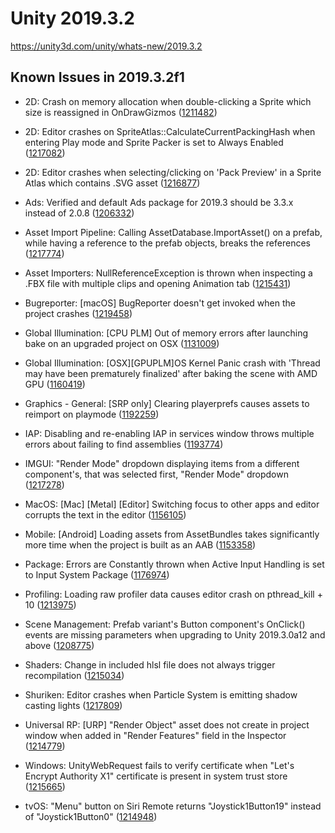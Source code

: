 # Unity 2019.3.2
https://unity3d.com/unity/whats-new/2019.3.2

## Known Issues in 2019.3.2f1

<ul>
<li><p>2D: Crash on memory allocation when double-clicking a Sprite which size is reassigned in OnDrawGizmos (<a href="https://issuetracker.unity3d.com/issues/crash-on-memory-allocation-when-double-clicking-a-sprite-which-size-is-reassigned-in-ondrawgizmos">1211482</a>)</p></li>
<li><p>2D: Editor crashes on SpriteAtlas::CalculateCurrentPackingHash when entering Play mode and Sprite Packer is set to Always Enabled (<a href="https://issuetracker.unity3d.com/issues/editor-crashes-on-spriteatlas-calculatecurrentpackinghash-when-entering-play-mode-and-sprite-packer-is-set-to-always-enabled">1217082</a>)</p></li>
<li><p>2D: Editor crashes when selecting/clicking on 'Pack Preview' in a Sprite Atlas which contains .SVG asset (<a href="https://issuetracker.unity3d.com/issues/editor-crashes-when-selecting-slash-clicking-on-pack-preview-in-a-sprite-atlas-which-contains-svg-asset">1216877</a>)</p></li>
<li><p>Ads:  Verified and default Ads package for 2019.3 should be 3.3.x instead of 2.0.8 (<a href="https://issuetracker.unity3d.com/issues/ads-older-ads-package-is-available-in-package-manager">1206332</a>)</p></li>
<li><p>Asset Import Pipeline: Calling AssetDatabase.ImportAsset() on a prefab, while having a reference to the prefab objects, breaks the references (<a href="https://issuetracker.unity3d.com/issues/assets-reference-in-scriptable-object-is-lost-when-the-asset-is-reimported">1217774</a>)</p></li>
<li><p>Asset Importers: NullReferenceException is thrown when inspecting a .FBX file with multiple clips and opening Animation tab (<a href="https://issuetracker.unity3d.com/issues/nullreferenceexception-is-thrown-when-inspecting-a-fbx-file-with-multiple-clips-and-opening-animation-tab">1215431</a>)</p></li>
<li><p>Bugreporter: [macOS] BugReporter doesn't get invoked when the project crashes (<a href="https://issuetracker.unity3d.com/issues/macos-bugreporter-doesnt-get-invoked-when-the-project-crashes">1219458</a>)</p></li>
<li><p>Global Illumination: [CPU PLM] Out of memory errors after launching bake on an upgraded project on OSX (<a href="https://issuetracker.unity3d.com/issues/cpu-plm-out-of-memory-errors-after-launching-bake-on-an-upgraded-project-on-osx">1131009</a>)</p></li>
<li><p>Global Illumination: [OSX][GPUPLM]OS Kernel Panic crash with 'Thread may have been prematurely finalized' after baking the scene with AMD GPU (<a href="https://issuetracker.unity3d.com/issues/osx-gpuplm-kernel-panic-slash-editor-crash-with-thread-may-have-been-prematurely-finalized-after-baking-the-scene-with-amd-gpu">1160419</a>)</p></li>
<li><p>Graphics - General: [SRP only] Clearing playerprefs causes assets to reimport on playmode (<a href="https://issuetracker.unity3d.com/issues/lwrp-clearing-playerprefs-through-a-script-or-editor-causes-delay-and-console-errors-to-appear-when-entering-the-play-mode">1192259</a>)</p></li>
<li><p>IAP: Disabling and re-enabling IAP in services window throws multiple errors about failing to find assemblies (<a href="https://issuetracker.unity3d.com/issues/disabling-and-re-enabling-iap-in-services-window-throws-multiple-errors-about-failing-to-find-assemblies">1193774</a>)</p></li>
<li><p>IMGUI: "Render Mode" dropdown displaying items from a different component's, that was selected first, "Render Mode" dropdown (<a href="https://issuetracker.unity3d.com/issues/render-mode-dropdown-displaying-items-from-other-componenets-render-mode-dropdown">1217278</a>)</p></li>
<li><p>MacOS: [Mac] [Metal] [Editor] Switching focus to other apps and editor corrupts the text in the editor (<a href="https://issuetracker.unity3d.com/issues/mac-editor-switching-focus-to-other-apps-and-editor-distorts-the-text-in-the-editor">1156105</a>)</p></li>
<li><p>Mobile: [Android] Loading assets from AssetBundles takes significantly more time when the project is built as an AAB (<a href="https://issuetracker.unity3d.com/issues/android-loading-assets-from-assetbundles-takes-significantly-more-time-when-the-project-is-built-as-an-aab">1153358</a>)</p></li>
<li><p>Package: Errors are Constantly thrown when Active Input Handling is set to Input System Package (<a href="https://issuetracker.unity3d.com/issues/urp-errors-are-constantly-thrown-when-active-input-handling-is-set-to-input-system-package">1176974</a>)</p></li>
<li><p>Profiling: Loading raw profiler data causes editor crash on pthread_kill + 10 (<a href="https://issuetracker.unity3d.com/issues/loading-raw-profiler-data-causes-editor-crash-on-pthread-kill-plus-10">1213975</a>)</p></li>
<li><p>Scene Management: Prefab variant's Button component's OnClick() events are missing parameters when upgrading to Unity 2019.3.0a12 and above (<a href="https://issuetracker.unity3d.com/issues/prefab-variants-scripts-are-missing-fields-when-upgrading-to-unity-2019-dot-3-0a12-and-above">1208775</a>)</p></li>
<li><p>Shaders:  Change in included hlsl file does not always trigger recompilation (<a href="https://issuetracker.unity3d.com/issues/shaders-change-in-included-hlsl-file-does-not-always-trigger-recompilation">1215034</a>)</p></li>
<li><p>Shuriken: Editor crashes when Particle System is emitting shadow casting lights (<a href="https://issuetracker.unity3d.com/issues/editor-crashes-when-particle-system-is-emitting-shadow-casting-lights">1217809</a>)</p></li>
<li><p>Universal RP: [URP] "Render Object" asset does not create in project window when added in "Render Features" field in the Inspector (<a href="https://issuetracker.unity3d.com/issues/urp-render-object-asset-does-not-create-in-project-window-when-added-in-render-features-field-in-the-inspector">1214779</a>)</p></li>
<li><p>Windows: UnityWebRequest fails to verify certificate when "Let's Encrypt Authority X1" certificate is present in system trust store (<a href="https://issuetracker.unity3d.com/issues/unitywebrequest-fails-to-verify-certificate-when-lets-encrypt-authority-x1-certificate-is-present-in-system-trust-store">1215665</a>)</p></li>
<li><p>tvOS:  "Menu" button on Siri Remote returns "Joystick1Button19" instead of "Joystick1Button0" (<a href="https://issuetracker.unity3d.com/issues/tvos-menu-button-on-siri-remote-returns-joystick1button19-instead-of-joystick1button0">1214948</a>)</p></li>
</ul>
